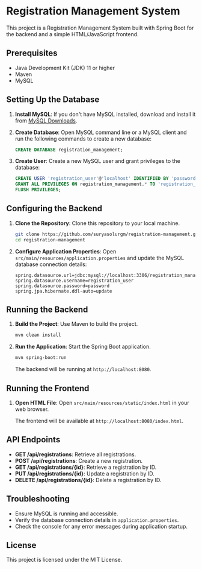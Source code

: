 # Registration Management System

This project is a Registration Management System built with Spring Boot for the backend and a simple HTML/JavaScript frontend.

## Prerequisites

- Java Development Kit (JDK) 11 or higher
- Maven
- MySQL

## Setting Up the Database

1. **Install MySQL**: If you don't have MySQL installed, download and install it from [MySQL Downloads](https://dev.mysql.com/downloads/).

2. **Create Database**: Open MySQL command line or a MySQL client and run the following commands to create a new database:

    ```sql
    CREATE DATABASE registration_management;
    ```

3. **Create User**: Create a new MySQL user and grant privileges to the database:

    ```sql
    CREATE USER 'registration_user'@'localhost' IDENTIFIED BY 'password';
    GRANT ALL PRIVILEGES ON registration_management.* TO 'registration_user'@'localhost';
    FLUSH PRIVILEGES;
    ```

## Configuring the Backend

1. **Clone the Repository**: Clone this repository to your local machine.

    ```sh
    git clone https://github.com/suryasolurgm/registration-management.git
    cd registration-management
    ```

2. **Configure Application Properties**: Open `src/main/resources/application.properties` and update the MySQL database connection details:

    ```properties
    spring.datasource.url=jdbc:mysql://localhost:3306/registration_management
    spring.datasource.username=registration_user
    spring.datasource.password=password
    spring.jpa.hibernate.ddl-auto=update
    ```

## Running the Backend

1. **Build the Project**: Use Maven to build the project.

    ```sh
    mvn clean install
    ```

2. **Run the Application**: Start the Spring Boot application.

    ```sh
    mvn spring-boot:run
    ```

    The backend will be running at `http://localhost:8080`.

## Running the Frontend

1. **Open HTML File**: Open `src/main/resources/static/index.html` in your web browser.

    The frontend will be available at `http://localhost:8080/index.html`.

## API Endpoints

- **GET /api/registrations**: Retrieve all registrations.
- **POST /api/registrations**: Create a new registration.
- **GET /api/registrations/{id}**: Retrieve a registration by ID.
- **PUT /api/registrations/{id}**: Update a registration by ID.
- **DELETE /api/registrations/{id}**: Delete a registration by ID.

## Troubleshooting

- Ensure MySQL is running and accessible.
- Verify the database connection details in `application.properties`.
- Check the console for any error messages during application startup.

## License

This project is licensed under the MIT License.